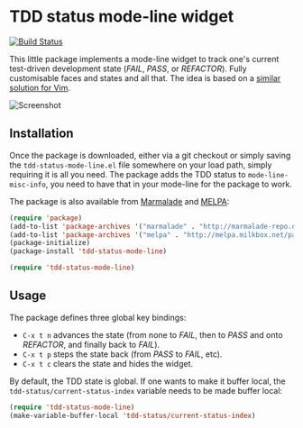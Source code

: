 TDD status mode-line widget
===========================

[![Build Status](https://travis-ci.org/algernon/tdd-status-mode-line.png?branch=master)](https://travis-ci.org/algernon/tdd-status-mode-line)

This little package implements a mode-line widget to track one's
current test-driven development state (*FAIL*, *PASS*, or *REFACTOR*).
Fully customisable faces and states and all that. The idea is based on
a [similar solution for Vim][athos-tdd-vim].

 [athos-tdd-vim]: https://github.com/attilammagyar/dotfiles/commit/3f0df4d86356ea33ca6054924834216ea41f20a5

![Screenshot](https://raw.github.com/algernon/tdd-status-mode-line/master/data/screenshot.png)

Installation
------------

Once the package is downloaded, either via a git checkout or simply
saving the `tdd-status-mode-line.el` file somewhere on your load path,
simply requiring it is all you need. The package adds the TDD status
to `mode-line-misc-info`, you need to have that in your mode-line for
the package to work.

The package is also available from [Marmalade](http://marmalade-repo.org/)
and [MELPA](http://melpa.milkbox.net/):

```lisp
(require 'package)
(add-to-list 'package-archives '("marmalade" . "http://marmalade-repo.org/packages/")) ;; one or both
(add-to-list 'package-archives '("melpa" . "http://melpa.milkbox.net/packages/"))      ;; of these lines
(package-initialize)
(package-install 'tdd-status-mode-line)

(require 'tdd-status-mode-line)
```

Usage
-----

The package defines three global key bindings:

 * `C-x t n` advances the state (from none to *FAIL*, then to *PASS*
   and onto *REFACTOR*, and finally back to *FAIL*).
 * `C-x t p` steps the state back (from *PASS* to *FAIL*, etc).
 * `C-x t c` clears the state and hides the widget.

By default, the TDD state is global. If one wants to make it buffer
local, the `tdd-status/current-status-index` variable needs to be made
buffer local:

```lisp
(require 'tdd-status-mode-line)
(make-variable-buffer-local 'tdd-status/current-status-index)
```
